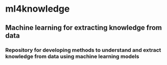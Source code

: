 # ml4knowledge

## Machine learning for extracting knowledge from data

### Repository for developing methods to understand and extract knowledge from data using machine learning models
